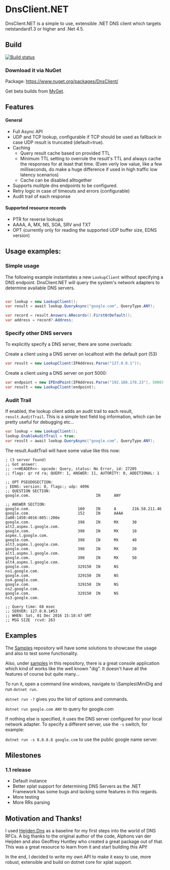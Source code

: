 # DnsClient.NET
DnsClient.NET is a simple to use, extensible .NET DNS client which targets netstandard1.3 or higher and .Net 4.5.

## Build

[![Build status](https://ci.appveyor.com/api/projects/status/y1nlxim8tkv7w3f4?svg=true)](https://ci.appveyor.com/project/MichaCo/dnsclient-net)

### Download it via NuGet
Package: https://www.nuget.org/packages/DnsClient/

Get beta builds from [MyGet](https://www.myget.org/feed/dnsclient/package/nuget/DnsClient).

## Features
#### General
* Full Async API
* UDP and TCP lookup, configurable if TCP should be used as fallback in case UDP result is truncated (default=true).
* Caching
  * Query result cache based on provided TTL 
  * Minimum TTL setting to overrule the result's TTL and always cache the responses for at least that time. (Even verly low value, like a few milliseconds, do make a huge difference if used in high traffic low latency scenarios)
  * Cache can be disabled alltogether
* Supports mulitple dns endpoints to be configured.
* Retry logic in case of timeouts and errors (configurable)
* Audit trail of each response

#### Supported resource records
* PTR for reverse lookups
* AAAA, A, MX, NS, SOA, SRV and TXT
* OPT (currently only for reading the supported UDP buffer size, EDNS version)

## Usage examples:
### Simple usage
The following example instantiates a new `LookupClient` without specifying a DNS endpoint. 
DnsClient.NET will query the system's network adapters to determine available DNS servers.

``` csharp

var lookup = new LookupClient();
var result = await lookup.QueryAsync("google.com", QueryType.ANY);

var record = result.Answers.ARecords().FirstOrDefault();
var address = record?.Address;

``` 

### Specify other DNS servers
To explicitly specify a DNS server, there are some overloads:

Create a client using a DNS server on localhost with the default port (53)

``` csharp
var result = new LookupClient(IPAddress.Parse("127.0.0.1"));
```

Create a client using a DNS server on port 5000:

``` csharp
var endpoint = new IPEndPoint(IPAddress.Parse("192.168.178.23"), 5000);
var result = new LookupClient(endpoint);
```

### Audit Trail
If enabled, the lookup client adds an audit trail to each result, `result.AuditTrail`. This is a simple text field log information, which can be pretty useful for debugging etc...

```csharp
var lookup = new LookupClient();
lookup.EnableAuditTrail = true;
var result = await lookup.QueryAsync("google.com", QueryType.ANY);
```

The result.AuditTrail will have some value like this now:

```
; (3 server found)
;; Got answer:
;; ->>HEADER<<- opcode: Query, status: No Error, id: 27205
;; flags: qr rd ra; QUERY: 1, ANSWER: 11, AUTORITY: 0, ADDITIONAL: 1

;; OPT PSEUDOSECTION:
; EDNS: version: 0, flags:; udp: 4096
;; QUESTION SECTION:
google.com.                             IN      ANY

;; ANSWER SECTION:
google.com.                     160     IN      A       216.58.211.46
google.com.                     152     IN      AAAA    2a00:1450:4016:805::200e
google.com.                     398     IN      MX      30 alt2.aspmx.l.google.com.
google.com.                     398     IN      MX      10 aspmx.l.google.com.
google.com.                     398     IN      MX      40 alt3.aspmx.l.google.com.
google.com.                     398     IN      MX      20 alt1.aspmx.l.google.com.
google.com.                     398     IN      MX      50 alt4.aspmx.l.google.com.
google.com.                     329150  IN      NS      ns1.google.com.
google.com.                     329150  IN      NS      ns4.google.com.
google.com.                     329150  IN      NS      ns2.google.com.
google.com.                     329150  IN      NS      ns3.google.com.

;; Query time: 68 msec
;; SERVER: 127.0.0.1#53
;; WHEN: Sat, 01 Dec 2016 15:10:47 GMT
;; MSG SIZE  rcvd: 263
```


## Examples

The [Samples](https://github.com/MichaCo/DnsClient.NET.Samples) repository will have some solutions to showcase the usage and also to test some functionality.

Also, under [samples](https://github.com/MichaCo/DnsClient.NET/tree/dev/samples) in this repository, there is a great console application which kind of works like the well known "dig".
It doesn't have all the features of course but quite many...

To run it, open a command line windows, navigate to \Samples\MiniDig and run `dotnet run`.

`dotnet run -?` gives you the list of options and commands.

`dotnet run google.com ANY` to query for google.com

If nothing else is specified, it uses the DNS server configured for your local network adapter.
To specify a different server, use the `-s` switch, for example:

`dotnet run -s 8.8.8.8 google.com` to use the public google name server.

## Milestones
### 1.1 release
* Default instance
* Better xplat support for determining DNS Servers as the .NET Framework has some bugs and lacking some features in this regards.
* More testing
* More RRs parsing

## Motivation and Thanks!
I used [Heijden.Dns](https://github.com/ghuntley/Heijden.Dns) as a baseline for my first steps into the world of DNS RFCs. A big thanks to the original author of the code, Alphons van der Heijden and also Geoffrey Huntley who created a great package out of that. This was a great resource to learn from it and start building this API!

In the end, I decided to write my own API to make it easy to use, more robust, extensible and build on dotnet core for xplat support.
